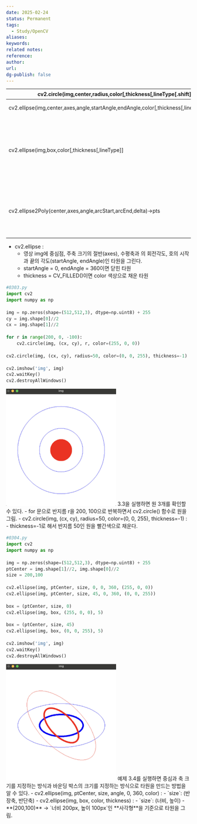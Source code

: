 ```yaml
---
date: 2025-02-24
status: Permanent
tags:
  - Study/OpenCV
aliases: 
keywords: 
related notes: 
reference: 
author: 
url: 
dg-publish: false
---
```


| cv2.circle(img,center,radius,color[,thickness[,lineType[.shift]]])                          | 원            |
| ------------------------------------------------------------------------------------------- | ------------ |
| cv2.ellipse(img,center,axes,angle,startAngle,endAngle,color[,thickness[,lineType[.shift]]]) | 타원           |
| cv2.ellipse(img,box,color[,thickness[,lineType]]                                            | 회전 사각형 내접 타원 |
| cv2.ellipse2Poly(center,axes,angle,arcStart,arcEnd,delta)->pts                              | 타원 위 좌표 계산   |
- cv2.ellipse : 
	- 영상 img에 중심점, 주축 크기의 절반(axes), 수평축과 의 회전각도, 호의 시작과 끝의 각도(startAngle, endAngle)인 타원을 그린다.
	- startAngle = 0, endAngle = 360이면 닫힌 타원
	- thickness = CV_FILLED()이면 color 색상으로 채운 타원

```python
#0303.py
import cv2
import numpy as np

img = np.zeros(shape=(512,512,3), dtype=np.uint8) + 255
cy = img.shape[0]//2
cx = img.shape[1]//2

for r in range(200, 0, -100):
	cv2.circle(img, (cx, cy), r, color=(255, 0, 0))

cv2.circle(img, (cx, cy), radius=50, color=(0, 0, 255), thickness=-1)

cv2.imshow('img', img)
cv2.waitKey()
cv2.destroyAllWindows()
```
<img src="3_Archive/1_Attachments/0bc8a4a5ec14463ffe6db92c3236351f_MD5.jpeg" width="300">
3.3을 실행하면 원 3개를 확인할 수 있다.
- for 문으로 반지름 r을 200, 100으로 반복하면서 cv2.circle() 함수로 원을 그림.
- cv2.circle(img, (cx, cy), radius=50, color=(0, 0, 255), thickness=-1) : 
	- thickness=-1로 해서 반지름 50인 원을 빨간색으로 채운다.

```python
#0304.py
import cv2
import numpy as np

img = np.zeros(shape=(512,512,3), dtype=np.uint8) + 255
ptCenter = img.shape[1]//2, img.shape[0]//2
size = 200,100

cv2.ellipse(img, ptCenter, size, 0, 0, 360, (255, 0, 0))
cv2.ellipse(img, ptCenter, size, 45, 0, 360, (0, 0, 255))

box = (ptCenter, size, 0)
cv2.ellipse(img, box, (255, 0, 0), 5)

box = (ptCenter, size, 45)
cv2.ellipse(img, box, (0, 0, 255), 5)

cv2.imshow('img', img)
cv2.waitKey()
cv2.destroyAllWindows()
```
<img src = "3_Archive/1_Attachments/7ca0e64199725681eeed64f6962bfe92_MD5.jpeg" width = "300">
예제 3.4를 실행하면 중심과 축 크기를 지정하는 방식과 바운딩 박스의 크기를 지정하는 방식으로 타원을 만드는 방법을 알 수 있다.
- cv2.ellipse(img, ptCenter, size, angle, 0, 360, color) :
	- `size`: (반장축, 반단축)
-  cv2.ellipse(img, box, color, thickness) :
	- `size`: (너비, 높이)
	- **(200,100)** → `너비 200px, 높이 100px`인 **사각형**을 기준으로 타원을 그림.

